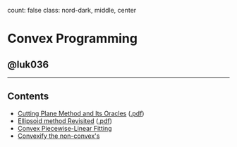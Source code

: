 count: false
class: nord-dark, middle, center

# Convex Programming

## @luk036

---

Contents
--------

-   [Cutting Plane Method and Its Oracles](cutting_plane.html)
    ([.pdf](cutting_plane.pdf))
-   [Ellipsoid method Revisited](ellipsoid.html) ([.pdf](ellipsoid.pdf))
-   [Convex Piecewise-Linear Fitting](cvx_pwl_fit.html)
-   [Convexify the non-convex's](convexify.html)
